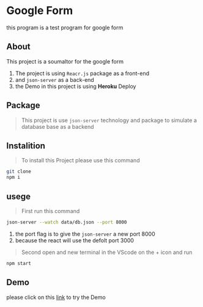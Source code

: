 # Google Form

this program is a test program for google form 

## About
This project is a soumaltor for the google form
1. The project is using ```Reacr.js``` package as a front-end
2. and ```json-server``` as a back-end
3. the Demo in this project is using **Heroku** Deploy
## Package
> This project is use ```json-server``` technology and package to simulate a database base as a backend

## Instalition
> To install this Project please use this command
```sh
git clone 
npm i
```

## usege
> First run this command
```sh
json-server --watch data/db.json --port 8000
```
1. the port flag is to give the ```json-server``` a new port 8000
2. because the react will use the defolt port 3000

> Second open and new terminal in the VScode on the + icon and run 
```sh
npm start
```

## Demo
please click on this [link](https://google-forms-demo.herokuapp.com/) to try the Demo